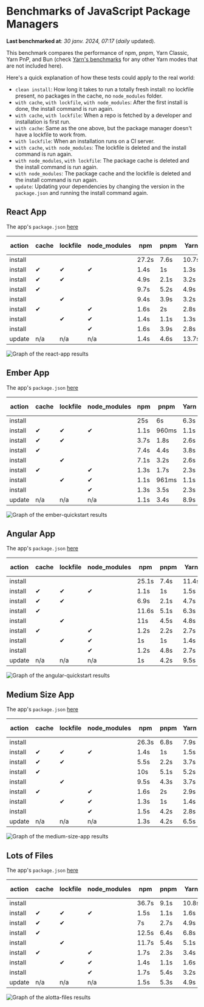 # Benchmarks of JavaScript Package Managers

**Last benchmarked at**: _30 janv. 2024, 07:17_ (_daily_ updated).

This benchmark compares the performance of npm, pnpm, Yarn Classic, Yarn PnP, and Bun (check [Yarn's benchmarks](https://yarnpkg.com/benchmarks) for any other Yarn modes that are not included here).

Here's a quick explanation of how these tests could apply to the real world:

- `clean install`: How long it takes to run a totally fresh install: no lockfile present, no packages in the cache, no `node_modules` folder.
- `with cache`, `with lockfile`, `with node_modules`: After the first install is done, the install command is run again.
- `with cache`, `with lockfile`: When a repo is fetched by a developer and installation is first run.
- `with cache`: Same as the one above, but the package manager doesn't have a lockfile to work from.
- `with lockfile`: When an installation runs on a CI server.
- `with cache`, `with node_modules`: The lockfile is deleted and the install command is run again.
- `with node_modules`, `with lockfile`: The package cache is deleted and the install command is run again.
- `with node_modules`: The package cache and the lockfile is deleted and the install command is run again.
- `update`: Updating your dependencies by changing the version in the `package.json` and running the install command again.

## React App

The app's `package.json` [here](./fixtures/react-app/package.json)

| action  | cache | lockfile | node_modules| npm | pnpm | Yarn | Yarn PnP | Bun |
| ---     | ---   | ---      | ---         | --- | ---  | ---  | ---      | --- |
| install |       |          |             | 27.2s | 7.6s | 10.7s | 2.8s | 1.5s |
| install | ✔     | ✔        | ✔           | 1.4s | 1s | 1.3s | n/a | 55ms |
| install | ✔     | ✔        |             | 4.9s | 2.1s | 3.2s | 1s | 424ms |
| install | ✔     |          |             | 9.7s | 5.2s | 4.9s | 2.5s | 458ms |
| install |       | ✔        |             | 9.4s | 3.9s | 3.2s | 1s | 408ms |
| install | ✔     |          | ✔           | 1.6s | 2s | 2.8s | n/a | 78ms |
| install |       | ✔        | ✔           | 1.4s | 1.1s | 1.3s | n/a | 59ms |
| install |       |          | ✔           | 1.6s | 3.9s | 2.8s | n/a | 72ms |
| update  | n/a | n/a | n/a | 1.4s | 4.6s | 13.7s | 3.5s | 55ms |

<img alt="Graph of the react-app results" src="results/img/react-app.svg" />

## Ember App

The app's `package.json` [here](./fixtures/ember-quickstart/package.json)

| action  | cache | lockfile | node_modules| npm | pnpm | Yarn | Yarn PnP | Bun |
| ---     | ---   | ---      | ---         | --- | ---  | ---  | ---      | --- |
| install |       |          |             | 25s | 6s | 6.3s | 2.5s | 1.1s |
| install | ✔     | ✔        | ✔           | 1.1s | 960ms | 1.1s | n/a | 35ms |
| install | ✔     | ✔        |             | 3.7s | 1.8s | 2.6s | 943ms | 337ms |
| install | ✔     |          |             | 7.4s | 4.4s | 3.8s | 2.1s | 348ms |
| install |       | ✔        |             | 7.1s | 3.2s | 2.6s | 943ms | 328ms |
| install | ✔     |          | ✔           | 1.3s | 1.7s | 2.3s | n/a | 47ms |
| install |       | ✔        | ✔           | 1.1s | 961ms | 1.1s | n/a | 35ms |
| install |       |          | ✔           | 1.3s | 3.5s | 2.3s | n/a | 47ms |
| update  | n/a | n/a | n/a | 1.1s | 3.4s | 8.9s | 3.3s | 35ms |

<img alt="Graph of the ember-quickstart results" src="results/img/ember-quickstart.svg" />

## Angular App

The app's `package.json` [here](./fixtures/angular-quickstart/package.json)

| action  | cache | lockfile | node_modules| npm | pnpm | Yarn | Yarn PnP | Bun |
| ---     | ---   | ---      | ---         | --- | ---  | ---  | ---      | --- |
| install |       |          |             | 25.1s | 7.4s | 11.4s | 3s | 1.8s |
| install | ✔     | ✔        | ✔           | 1.1s | 1s | 1.5s | n/a | 39ms |
| install | ✔     | ✔        |             | 6.9s | 2.1s | 4.7s | 1.2s | 764ms |
| install | ✔     |          |             | 11.6s | 5.1s | 6.3s | 2.5s | 729ms |
| install |       | ✔        |             | 11s | 4.5s | 4.8s | 1.2s | 705ms |
| install | ✔     |          | ✔           | 1.2s | 2.2s | 2.7s | n/a | 56ms |
| install |       | ✔        | ✔           | 1s | 1s | 1.4s | n/a | 31ms |
| install |       |          | ✔           | 1.2s | 4.8s | 2.7s | n/a | 49ms |
| update  | n/a | n/a | n/a | 1s | 4.2s | 9.5s | 2.6s | 39ms |

<img alt="Graph of the angular-quickstart results" src="results/img/angular-quickstart.svg" />

## Medium Size App

The app's `package.json` [here](./fixtures/medium-size-app/package.json)

| action  | cache | lockfile | node_modules| npm | pnpm | Yarn | Yarn PnP | Bun |
| ---     | ---   | ---      | ---         | --- | ---  | ---  | ---      | --- |
| install |       |          |             | 26.3s | 6.8s | 7.9s | 2.9s | 1.3s |
| install | ✔     | ✔        | ✔           | 1.4s | 1s | 1.5s | n/a | 39ms |
| install | ✔     | ✔        |             | 5.5s | 2.2s | 3.7s | 1.2s | 377ms |
| install | ✔     |          |             | 10s | 5.1s | 5.2s | 2.6s | 411ms |
| install |       | ✔        |             | 9.5s | 4.3s | 3.7s | 1.2s | 363ms |
| install | ✔     |          | ✔           | 1.6s | 2s | 2.9s | n/a | 58ms |
| install |       | ✔        | ✔           | 1.3s | 1s | 1.4s | n/a | 40ms |
| install |       |          | ✔           | 1.5s | 4.2s | 2.8s | n/a | 52ms |
| update  | n/a | n/a | n/a | 1.3s | 4.2s | 6.5s | 2.4s | 48ms |

<img alt="Graph of the medium-size-app results" src="results/img/medium-size-app.svg" />

## Lots of Files

The app's `package.json` [here](./fixtures/alotta-files/package.json)

| action  | cache | lockfile | node_modules| npm | pnpm | Yarn | Yarn PnP | Bun |
| ---     | ---   | ---      | ---         | --- | ---  | ---  | ---      | --- |
| install |       |          |             | 36.7s | 9.1s | 10.8s | 3.6s | 1.8s |
| install | ✔     | ✔        | ✔           | 1.5s | 1.1s | 1.6s | n/a | 64ms |
| install | ✔     | ✔        |             | 7s | 2.7s | 4.9s | 1.4s | 660ms |
| install | ✔     |          |             | 12.5s | 6.4s | 6.8s | 3s | 665ms |
| install |       | ✔        |             | 11.7s | 5.4s | 5.1s | 1.4s | 649ms |
| install | ✔     |          | ✔           | 1.7s | 2.3s | 3.4s | n/a | 81ms |
| install |       | ✔        | ✔           | 1.4s | 1.1s | 1.6s | n/a | 59ms |
| install |       |          | ✔           | 1.7s | 5.4s | 3.2s | n/a | 75ms |
| update  | n/a | n/a | n/a | 1.5s | 5.3s | 4.9s | 3.3s | 104ms |

<img alt="Graph of the alotta-files results" src="results/img/alotta-files.svg" />